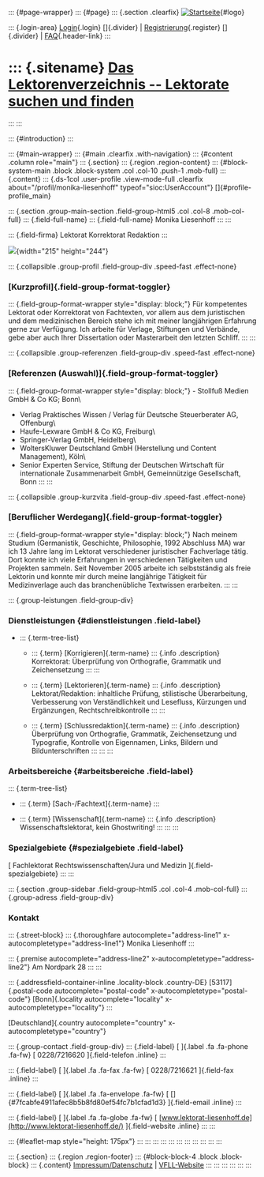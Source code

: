 ::: {#page-wrapper}
::: {#page}
::: {.section .clearfix}
[![Startseite](https://www.lektoren.de/sites/default/files/VfLL_logo.jpg)](/ "Startseite"){#logo}

::: {.login-area}
[Login](/user){.login} []{.divider} \|
[Registrierung](/user/register){.register} []{.divider} \|
[FAQ](/faq-page){.header-link}
:::

::: {.sitename}
[Das Lektorenverzeichnis -- Lektorate suchen und finden](/ "Startseite")
========================================================================
:::
:::

::: {#introduction}
:::

::: {#main-wrapper}
::: {#main .clearfix .with-navigation}
::: {#content .column role="main"}
::: {.section}
::: {.region .region-content}
::: {#block-system-main .block .block-system .col .col-10 .push-1 .mob-full}
::: {.content}
::: {.ds-1col .user-profile .view-mode-full .clearfix about="/profil/monika-liesenhoff" typeof="sioc:UserAccount"}
[]{#profile-profile_main}

::: {.section .group-main-section .field-group-html5 .col .col-8 .mob-col-full}
::: {.field-full-name}
::: {.field-full-name}
Monika Liesenhoff
:::
:::

::: {.field-firma}
Lektorat Korrektorat Redaktion
:::

![](https://www.lektoren.de/sites/default/files/styles/profile-image-full/public/users/profile_img/p7052824.jpg?itok=ecXy6ito){width="215"
height="244"}

::: {.collapsible .group-profil .field-group-div .speed-fast .effect-none}
### [Kurzprofil]{.field-group-format-toggler}

::: {.field-group-format-wrapper style="display: block;"}
Für kompetentes Lektorat oder Korrektorat von Fachtexten, vor allem aus
dem juristischen und dem medizinischen Bereich stehe ich mit meiner
langjährigen Erfahrung gerne zur Verfügung. Ich arbeite für Verlage,
Stiftungen und Verbände, gebe aber auch Ihrer Dissertation oder
Masterarbeit den letzten Schliff.
:::
:::

::: {.collapsible .group-referenzen .field-group-div .speed-fast .effect-none}
### [Referenzen (Auswahl)]{.field-group-format-toggler}

::: {.field-group-format-wrapper style="display: block;"}
\- Stollfuß Medien GmbH & Co KG; Bonn\
- Verlag Praktisches Wissen / Verlag für Deutsche Steuerberater AG,
Offenburg\
- Haufe-Lexware GmbH & Co KG, Freiburg\
- Springer-Verlag GmbH, Heidelberg\
- WoltersKluwer Deutschland GmbH (Herstellung und Content Management),
Köln\
- Senior Experten Service, Stiftung der Deutschen Wirtschaft für\
internationale Zusammenarbeit GmbH, Gemeinnützige Gesellschaft, Bonn
:::
:::

::: {.collapsible .group-kurzvita .field-group-div .speed-fast .effect-none}
### [Beruflicher Werdegang]{.field-group-format-toggler}

::: {.field-group-format-wrapper style="display: block;"}
Nach meinem Studium (Germanistik, Geschichte, Philosophie, 1992
Abschluss MA) war ich 13 Jahre lang im Lektorat verschiedener
juristischer Fachverlage tätig. Dort konnte ich viele Erfahrungen in
verschiedenen Tätigkeiten und Projekten sammeln. Seit November 2005
arbeite ich selbstständig als freie Lektorin und konnte mir durch meine
langjährige Tätigkeit für Medizinverlage auch das branchenübliche
Textwissen erarbeiten.
:::
:::

::: {.group-leistungen .field-group-div}
### Dienstleistungen {#dienstleistungen .field-label}

-   ::: {.term-tree-list}
    -   ::: {.term}
        [Korrigieren]{.term-name}
        ::: {.info .description}
        Korrektorat: Überprüfung von Orthografie, Grammatik und
        Zeichensetzung
        :::
        :::

    -   ::: {.term}
        [Lektorieren]{.term-name}
        ::: {.info .description}
        Lektorat/Redaktion: inhaltliche Prüfung, stilistische
        Überarbeitung, Verbesserung von Verständlichkeit und Lesefluss,
        Kürzungen und Ergänzungen, Rechtschreibkontrolle
        :::
        :::

    -   ::: {.term}
        [Schlussredaktion]{.term-name}
        ::: {.info .description}
        Überprüfung von Orthografie, Grammatik, Zeichensetzung und
        Typografie, Kontrolle von Eigennamen, Links, Bildern und
        Bildunterschriften
        :::
        :::
    :::

### Arbeitsbereiche {#arbeitsbereiche .field-label}

::: {.term-tree-list}
-   ::: {.term}
    [Sach-/Fachtext]{.term-name}
    :::

-   ::: {.term}
    [Wissenschaft]{.term-name}
    ::: {.info .description}
    Wissenschaftslektorat, kein Ghostwriting!
    :::
    :::
:::

### Spezialgebiete {#spezialgebiete .field-label}

[ Fachlektorat Rechtswissenschaften/Jura und Medizin
]{.field-spezialgebiete}
:::
:::

::: {.section .group-sidebar .field-group-html5 .col .col-4 .mob-col-full}
::: {.group-adress .field-group-div}
### Kontakt

::: {.street-block}
::: {.thoroughfare autocomplete="address-line1" x-autocompletetype="address-line1"}
Monika Liesenhoff
:::

::: {.premise autocomplete="address-line2" x-autocompletetype="address-line2"}
Am Nordpark 28
:::
:::

::: {.addressfield-container-inline .locality-block .country-DE}
[53117]{.postal-code autocomplete="postal-code"
x-autocompletetype="postal-code"} [Bonn]{.locality
autocomplete="locality" x-autocompletetype="locality"}
:::

[Deutschland]{.country autocomplete="country"
x-autocompletetype="country"}

::: {.group-contact .field-group-div}
::: {.field-label}
[ ]{.label .fa .fa-phone .fa-fw} [ 0228/7216620 ]{.field-telefon
.inline}
:::

::: {.field-label}
[ ]{.label .fa .fa-fax .fa-fw} [ 0228/7216621 ]{.field-fax .inline}
:::

::: {.field-label}
[ ]{.label .fa .fa-envelope .fa-fw} [
[]{#7fcabfe4911afec8b5b8fd80ef54fc7b1cfad1d3} ]{.field-email .inline}
:::

::: {.field-label}
[ ]{.label .fa .fa-globe .fa-fw} [
[www.lektorat-liesenhoff.de](http://www.lektorat-liesenhoff.de/)
]{.field-website .inline}
:::
:::

::: {#leaflet-map style="height: 175px"}
:::
:::
:::
:::
:::
:::
:::
:::
:::
:::
:::

::: {.section}
::: {.region .region-footer}
::: {#block-block-4 .block .block-block}
::: {.content}
[Impressum/Datenschutz](/impressum) \|
[VFLL-Website](http://www.vfll.de)
:::
:::
:::
:::
:::
:::
